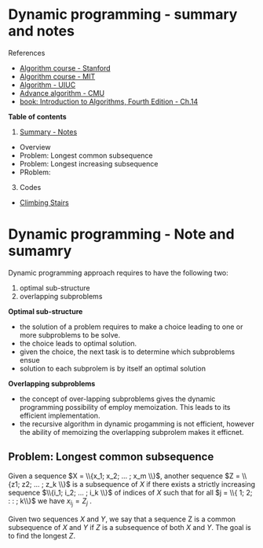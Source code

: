 <h1>Dynamic programming - summary and notes</h1>

References
- [Algorithm course - Stanford](https://online.stanford.edu/courses/soe-ycs0011-greedy-algorithms-minimum-spanning-trees-and-dynamic-programming)
- [Algorithm course - MIT](https://ocw.mit.edu/courses/6-046j-design-and-analysis-of-algorithms-spring-2015/video_galleries/lecture-videos/)
- [Algorithm - UIUC](https://courses.grainger.illinois.edu/cs473/fa2024/lectures.html)
- [Advance algorithm - CMU](https://www.cs.cmu.edu/afs/cs.cmu.edu/academic/class/15850-s23/www/oldindex.html)
- [book: Introduction to Algorithms, Fourth Edition - Ch.14](https://mitpress.mit.edu/9780262046305/introduction-to-algorithms/)

__Table of contents__
1. [Summary - Notes](#summary)
  - Overview
  - Problem: Longest common subsequence
  - Problem: Longest increasing subsequence
  - PRoblem:  
3. Codes
  - [Climbing Stairs](https://github.com/Sean-Toroghi/Algorithm/blob/28d78ce667064f5221d13c3bba3a1a78ea8a7bef/DynamicProgramming/DynamicProgramming_1D_Climbing_Stairs.ipynb) 



# <a name = 'summary'>Dynamic programming - Note and sumamry</a>

Dynamic programming approach requires to have the following two:
1. optimal sub-structure
2. overlapping subproblems

__Optimal sub-structure__
- the solution of a problem requires to make a choice leading to one or more subproblems to be solve.
- the choice leads to optimal solution.
- given the choice, the next task is to determine which subproblems ensue
- solution to each subprolem is by itself an optimal solution

__Overlapping subproblems__
- the concept of over-lapping subproblems gives the dynamic programming possibility of employ memoization. This leads to its efficient implementation.
- the recursive algorithm in dynamic progamming is not efficient, however the ability of memoizing the overlapping subprolem makes it efficnet.


## Problem: Longest common subsequence
Given a sequence $X = \\{x_1; x_2; ... ; x_m \\}$, another sequence $Z = \\{z1; z2; ... ; z_k \\}$ is a subsequence of $X$ if there exists a strictly increasing sequence $\\{i_1; i_2; ... ; i_k \\}$ of indices of $X$ such that for all $j = \\{ 1; 2;  : : ; k\\}$ we have $x_{i_j} = Z_j$ .

Given two sequences $X$ and $Y$, we say that a sequence Z is a common subsequence of $X$ and $Y$ if $Z$ is a subsequence of both $X$ and $Y$. The goal is to find the longest $Z$.


